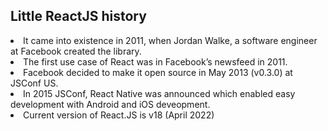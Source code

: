## Little ReactJS history

<li class="fragment">It came into existence in 2011, when Jordan Walke, a software engineer at Facebook created the library.</li>
<li class="fragment">The first use case of React was in Facebook’s newsfeed in 2011.</li>
<li class="fragment">Facebook decided to make it open source in May 2013 (v0.3.0) at JSConf US.</li>
<li class="fragment">In 2015 JSConf, React Native was announced which enabled easy development with Android and iOS deveopment.</li>
<li class="fragment">Current version of React.JS is v18 (April 2022)</li>

